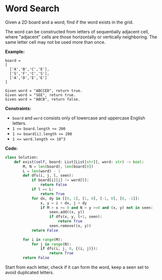 # Word Search
Given a 2D board and a word, find if the word exists in the grid.

The word can be constructed from letters of sequentially adjacent cell, where "adjacent" cells are those horizontally or vertically neighboring. The same letter cell may not be used more than once.

**Example:**

```
board =
[
  ['A','B','C','E'],
  ['S','F','C','S'],
  ['A','D','E','E']
]

Given word = "ABCCED", return true.
Given word = "SEE", return true.
Given word = "ABCB", return false.
```

**Constraints:**

* `board` and `word` consists only of lowercase and uppercase English letters.
* `1 <= board.length <= 200`
* `1 <= board[i].length <= 200`
* `1 <= word.length <= 10^3`

**Code:**

```python
class Solution:
    def exist(self, board: List[List[str]], word: str) -> bool:
        M, N = len(board), len(board[0])
        L = len(word) - 1
        def dfs(i, j, l, seen):
            if board[i][j] != word[l]:
                return False
            if l == L:
                return True
            for dx, dy in [[0, 1], [1, 0], [-1, 0], [0, -1]]:
                x, y = i + dx, j + dy
                if M > x >= 0 and N > y >=0 and (x, y) not in seen:
                    seen.add((x, y))
                    if dfs(x, y, l+1, seen):
                        return True
                    seen.remove((x, y))
            return False
            
        for i in range(M):
            for j in range(N):
                if dfs(i, j, 0, {(i, j)}):
                    return True
        return False
```

Start from each letter, check if it can form the word, keep a seen set to avoid duplicated letters.
